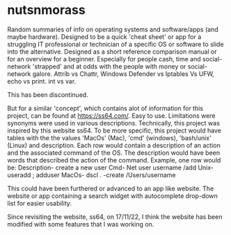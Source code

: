 # nutsnmorass
Random summaries of info on operating systems and software/apps (and maybe hardware).  Designed to be a quick 'cheat sheet' or app for a struggling IT professional or technician of a specific OS or software to slide into the alternative.  Designed as a short reference comparison manual or for an overview for a beginner.  Especially for people cash, time and social-network 'strapped' and at odds with the people with money or social-network galore.  Attrib vs Chattr, Windows Defender vs Iptables Vs UFW, echo vs print. int vs var.

This has been discontinued.

But for a similar 'concept', which contains alot of information for this project, can be found at https://ss64.com/. Easy to use.  Limitations were synonyms were used in various descriptions.  Technically, this project was inspired by this website ss64.  To be more specific, this project would have tables with the the values 'MacOs' (Mac), 'cmd' (windows), 'bash/unix' (Linux) and description.  Each row would contain a description of an action and the associated command of the OS.  The description would have been words that described the action of the command.
Example, one row would be:
Description- create a new user
Cmd- Net user username /add
Unix- useradd ; adduser
MacOs- dscl . -create /Users/username

This could have been furthered or advanced to an app like website.  The website or app containing a search widget with autocomplete drop-down list for easier usability.

Since revisiting the website, ss64, on 17/11/22, I think the website has been modified with some features that I was working on.

